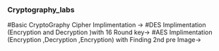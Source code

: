 ### Cryptography_labs
#Basic CryptoGraphy Cipher Implimentation ->
#DES Implimentation (Encryption and Decryption )with 16 Round key-> 
#AES Implimentation (Encryption ,Decryption ,Encryption) with Finding 2nd pre Image->
